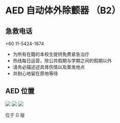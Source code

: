 # AED 自动体外除颤器 （B2）

## 急救电话

+60 11-5424-1874

- 为所有在籍的本校生提供免费紧急治疗
- 热线每日运营，除公共假期与学期之间的假期以外
- 请务必描述述具体伤情以及案发地点
- 并耐心地留在原地等待

## AED 位置

<div class="image-slide">
<img src="https://img.xmummap.com/11_AED_B2%20%281%29.webp" />
<img src="https://img.xmummap.com/11_AED_B2%20%282%29.webp" />
<img src="https://img.xmummap.com/11_AED_B2%20%283%29.webp" />
</div>

位于 G 层
